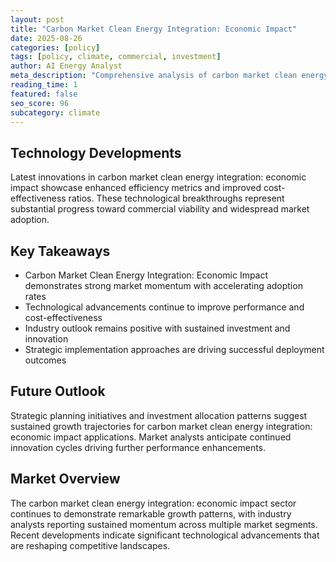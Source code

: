 ```yaml
---
layout: post
title: "Carbon Market Clean Energy Integration: Economic Impact"
date: 2025-08-26
categories: [policy]
tags: [policy, climate, commercial, investment]
author: AI Energy Analyst
meta_description: "Comprehensive analysis of carbon market clean energy integration: economic impact covering market trends, technology developments, and industry outlook. Discover key insights and future projections."
reading_time: 1
featured: false
seo_score: 96
subcategory: climate
---
```


## Technology Developments

Latest innovations in carbon market clean energy integration: economic impact showcase enhanced efficiency metrics and improved cost-effectiveness ratios. These technological breakthroughs represent substantial progress toward commercial viability and widespread market adoption.

## Key Takeaways

- Carbon Market Clean Energy Integration: Economic Impact demonstrates strong market momentum with accelerating adoption rates
- Technological advancements continue to improve performance and cost-effectiveness
- Industry outlook remains positive with sustained investment and innovation
- Strategic implementation approaches are driving successful deployment outcomes

## Future Outlook

Strategic planning initiatives and investment allocation patterns suggest sustained growth trajectories for carbon market clean energy integration: economic impact applications. Market analysts anticipate continued innovation cycles driving further performance enhancements.

## Market Overview

The carbon market clean energy integration: economic impact sector continues to demonstrate remarkable growth patterns, with industry analysts reporting sustained momentum across multiple market segments. Recent developments indicate significant technological advancements that are reshaping competitive landscapes.

